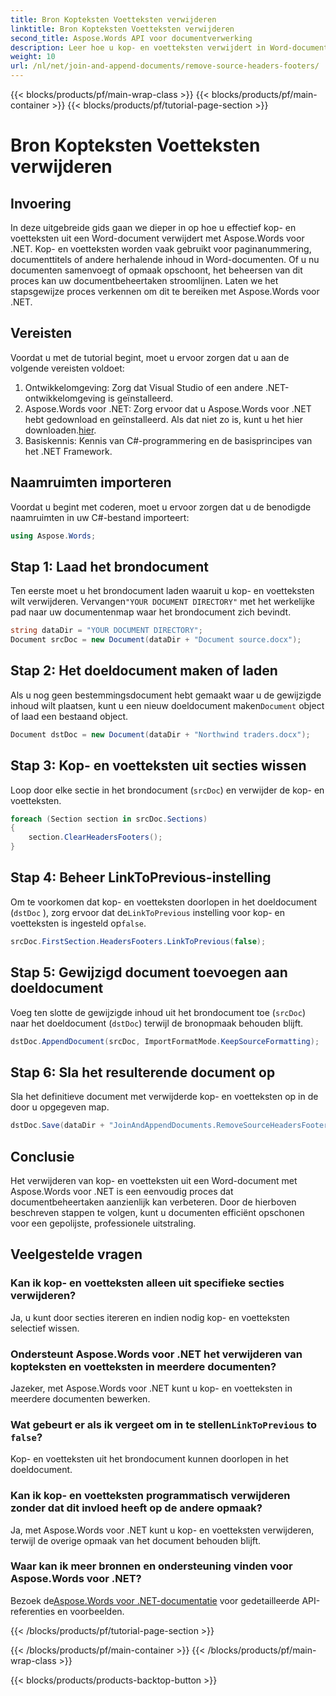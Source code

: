 ```yaml
---
title: Bron Kopteksten Voetteksten verwijderen
linktitle: Bron Kopteksten Voetteksten verwijderen
second_title: Aspose.Words API voor documentverwerking
description: Leer hoe u kop- en voetteksten verwijdert in Word-documenten met Aspose.Words voor .NET. Vereenvoudig uw documentbeheer met onze stapsgewijze handleiding.
weight: 10
url: /nl/net/join-and-append-documents/remove-source-headers-footers/
---
```


{{< blocks/products/pf/main-wrap-class >}}
{{< blocks/products/pf/main-container >}}
{{< blocks/products/pf/tutorial-page-section >}}

# Bron Kopteksten Voetteksten verwijderen

## Invoering

In deze uitgebreide gids gaan we dieper in op hoe u effectief kop- en voetteksten uit een Word-document verwijdert met Aspose.Words voor .NET. Kop- en voetteksten worden vaak gebruikt voor paginanummering, documenttitels of andere herhalende inhoud in Word-documenten. Of u nu documenten samenvoegt of opmaak opschoont, het beheersen van dit proces kan uw documentbeheertaken stroomlijnen. Laten we het stapsgewijze proces verkennen om dit te bereiken met Aspose.Words voor .NET.

## Vereisten

Voordat u met de tutorial begint, moet u ervoor zorgen dat u aan de volgende vereisten voldoet:

1. Ontwikkelomgeving: Zorg dat Visual Studio of een andere .NET-ontwikkelomgeving is geïnstalleerd.
2.  Aspose.Words voor .NET: Zorg ervoor dat u Aspose.Words voor .NET hebt gedownload en geïnstalleerd. Als dat niet zo is, kunt u het hier downloaden.[hier](https://releases.aspose.com/words/net/).
3. Basiskennis: Kennis van C#-programmering en de basisprincipes van het .NET Framework.

## Naamruimten importeren

Voordat u begint met coderen, moet u ervoor zorgen dat u de benodigde naamruimten in uw C#-bestand importeert:

```csharp
using Aspose.Words;
```

## Stap 1: Laad het brondocument

 Ten eerste moet u het brondocument laden waaruit u kop- en voetteksten wilt verwijderen. Vervangen`"YOUR DOCUMENT DIRECTORY"` met het werkelijke pad naar uw documentenmap waar het brondocument zich bevindt.

```csharp
string dataDir = "YOUR DOCUMENT DIRECTORY";
Document srcDoc = new Document(dataDir + "Document source.docx");
```

## Stap 2: Het doeldocument maken of laden

 Als u nog geen bestemmingsdocument hebt gemaakt waar u de gewijzigde inhoud wilt plaatsen, kunt u een nieuw doeldocument maken`Document` object of laad een bestaand object.

```csharp
Document dstDoc = new Document(dataDir + "Northwind traders.docx");
```

## Stap 3: Kop- en voetteksten uit secties wissen

Loop door elke sectie in het brondocument (`srcDoc`) en verwijder de kop- en voetteksten.

```csharp
foreach (Section section in srcDoc.Sections)
{
    section.ClearHeadersFooters();
}
```

## Stap 4: Beheer LinkToPrevious-instelling

Om te voorkomen dat kop- en voetteksten doorlopen in het doeldocument (`dstDoc` ), zorg ervoor dat de`LinkToPrevious` instelling voor kop- en voetteksten is ingesteld op`false`.

```csharp
srcDoc.FirstSection.HeadersFooters.LinkToPrevious(false);
```

## Stap 5: Gewijzigd document toevoegen aan doeldocument

Voeg ten slotte de gewijzigde inhoud uit het brondocument toe (`srcDoc`) naar het doeldocument (`dstDoc`) terwijl de bronopmaak behouden blijft.

```csharp
dstDoc.AppendDocument(srcDoc, ImportFormatMode.KeepSourceFormatting);
```

## Stap 6: Sla het resulterende document op

Sla het definitieve document met verwijderde kop- en voetteksten op in de door u opgegeven map.

```csharp
dstDoc.Save(dataDir + "JoinAndAppendDocuments.RemoveSourceHeadersFooters.docx");
```

## Conclusie

Het verwijderen van kop- en voetteksten uit een Word-document met Aspose.Words voor .NET is een eenvoudig proces dat documentbeheertaken aanzienlijk kan verbeteren. Door de hierboven beschreven stappen te volgen, kunt u documenten efficiënt opschonen voor een gepolijste, professionele uitstraling.

## Veelgestelde vragen

### Kan ik kop- en voetteksten alleen uit specifieke secties verwijderen?
Ja, u kunt door secties itereren en indien nodig kop- en voetteksten selectief wissen.

### Ondersteunt Aspose.Words voor .NET het verwijderen van kopteksten en voetteksten in meerdere documenten?
Jazeker, met Aspose.Words voor .NET kunt u kop- en voetteksten in meerdere documenten bewerken.

###  Wat gebeurt er als ik vergeet om in te stellen`LinkToPrevious` to `false`?
Kop- en voetteksten uit het brondocument kunnen doorlopen in het doeldocument.

### Kan ik kop- en voetteksten programmatisch verwijderen zonder dat dit invloed heeft op de andere opmaak?
Ja, met Aspose.Words voor .NET kunt u kop- en voetteksten verwijderen, terwijl de overige opmaak van het document behouden blijft.

### Waar kan ik meer bronnen en ondersteuning vinden voor Aspose.Words voor .NET?
 Bezoek de[Aspose.Words voor .NET-documentatie](https://reference.aspose.com/words/net/) voor gedetailleerde API-referenties en voorbeelden.

{{< /blocks/products/pf/tutorial-page-section >}}

{{< /blocks/products/pf/main-container >}}
{{< /blocks/products/pf/main-wrap-class >}}

{{< blocks/products/products-backtop-button >}}
